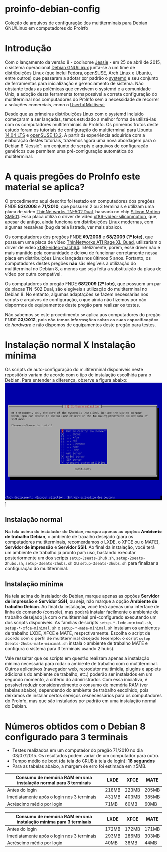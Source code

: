 # proinfo-debian-config
Coleção de arquivos de configuração dos multiterminais para Debian GNU/Linux em computadores do ProInfo

# Introdução

Com o lançamento da versão 8 - codinome [Jessie](https://www.debian.org/News/2015/20150426) - em 25 de abril de 2015, o sistema operacional [Debian GNU/Linux](http://www.debian.org) junta-se a um time de distribuições Linux (que inclui [Fedora](https://getfedora.org), [openSUSE](https://www.opensuse.org), [Arch Linux](https://www.archlinux.org) e [Ubuntu](http://www.ubuntu.com), entre outros) que passaram a adotar por padrão o [systemd](http://www.freedesktop.org/wiki/Software/systemd/) e seu conjunto de ferramentas para inicialização e gerenciamento de sistema. Não obstante todas as polêmicas que envolvem o systemd e a comunidade Unix, a adoção desta ferramenta torna possível a correta configuração do multiterminal nos computadores do ProInfo sem a necessidade de recorrer a soluções comerciais, como o [Userful Multiseat](http://www.userful.com).

Desde que as primeiras distribuições Linux com o systemd incluído começaram a ser lançadas, temos estudado a melhor forma de utilizá-las com os computadores multiterminais do ProInfo. Os primeiros frutos deste estudo foram os tutoriais de configuração do multiterminal para [Ubuntu 14.04 LTS](https://www.overleaf.com/read/btwzqzgxcgsh) e [openSUSE 13.2](https://www.overleaf.com/read/nrytsgpnzwcj). A partir da experiência adquirida com a elaboração destes tutoriais, trazemos agora uma nova abordagem para o Debian 8 "Jessie": um conjunto de scripts e arquivos de configuração genéricos que permitem uma pré-configuração automática do multiterminal.

# A quais pregões do ProInfo este material se aplica?

O procedimento aqui descrito foi testado em computadores dos pregões FNDE **83/2008** e **71/2010**, que possuem 2 ou 3 terminais e utilizam uma placa de vídeo [ThinNetworks TN-502 Dual](http://www.thinnetworks.com.br/wp-content/files_mf/1330608460DatasheetTN502DualQuadEight.pdf), baseada no chip [Silicon Motion SM501](http://d1.amobbs.com/bbs_upload782111/files_27/ourdev_538633.pdf). Essa placa utiliza o driver de vídeo [xf86-video-siliconmotion](http://cgit.freedesktop.org/xorg/driver/xf86-video-siliconmotion/), que, apesar de antigo, ainda funciona em distribuições Linux modernas, com algumas ressalvas (bug da tela listrada, ver mais abaixo).

Os computadores dos pregões FNDE **69/2008** e **68/2009 (1º lote)**, que possuem uma placa de vídeo [ThinNetworks ATI Rage XL Quad](http://wiki.thinnetworks.com.br/Especifica%C3%A7%C3%B5es-ATI-Rage-XL-Editando.html), utilizariam o driver de vídeo [xf86-video-mach64](http://cgit.freedesktop.org/xorg/driver/xf86-video-mach64/). Infelizmente, porém, esse driver não é mais mantido pela comunidade e deixou de funcionar corretamente nessa placa em distribuições Linux lançadas nos últimos 5 anos. Portanto, os computadores destes pregões **não** são elegíveis à utilização do multiterminal no Debian 8, a menos que seja feita a substituição da placa de vídeo por outra compatível.

Os computadores do pregão FNDE **68/2009 (2º lote)**, que possuem um par de placas TN-502 Dual, são elegíveis à utilização do multiterminal no Debian 8. No entanto, algumas adaptações se fazem necessárias nos scripts e arquivos de configuração, o que ainda não fizemos por não dispormos de equipamentos deste pregão para realizar os testes.

Não sabemos se este procedimento se aplica aos computadores do pregão FNDE **23/2012**, pois não temos informações sobre as suas especificações de *hardware* e não dispomos de equipamentos deste pregão para testes.

# Instalação normal X Instalação mínima

Os scripts de auto-configuração do multiterminal disponíveis neste repositório variam de acordo com o tipo de instalação escolhida para o Debian. Para entender a diferença, observe a figura abaixo:
![debian-installer](doc/debian-installer-desktop.jpg)]

## Instalação normal

Na tela acima do instalador do Debian, marque apenas as opções **Ambiente de trabalho Debian**, o ambiente de trabalho desejado (para os computadores multiterminais, recomendamos o LXDE, o XFCE ou o MATE), **Servidor de impressão** e **Servidor SSH**. Ao final da instalação, você terá um ambiente de trabalho já pronto para uso, bastando executar posteriormente um dos scripts `setup-2seats-1hub.sh`, `setup-2seats-2hubs.sh`, `setup-3seats-2hubs.sh` ou `setup-3seats-3hubs.sh` para finalizar a configuração do multiterminal.

## Instalação mínima

Na tela acima do instalador do Debian, marque apenas as opções **Servidor de impressão** e **Servidor SSH**, ou seja, não marque a opção **Ambiente de trabalho Debian**. Ao final da instalação, você terá apenas uma interface de linha de comando (console), mas poderá instalar facilmente o ambiente de trabalho desejado já com o multiterminal pré-configurado executando um dos scripts disponíveis. As famílias de scripts `setup-*-lxde-minimal.sh`, `setup-*-xfce-minimal.sh` e `setup-*-mate-minimal.sh` instalam os ambientes de trabalho LXDE, XFCE e MATE, respectivamente. Escolha o script de acordo com o perfil de multiterminal desejado (exemplo: o script `setup-3seats-2hubs-mate-minimal.sh` instala o ambiente de trabalho MATE e configura o sistema para 3 terminais usando 2 hubs).

Vale ressaltar que os scripts em questão realizam apenas a instalação mínima necessária para rodar o ambiente de trabalho com o multiterminal. Outros aplicativos (navegador web, reprodutor multimídia, plugins e applets adicionais do ambiente de trabalho, etc.) poderão ser instalados em um segundo momento, a critério do administrador. Com essa iniciativa, é possível reduzir consideravelmente o consumo de memória RAM (ver tabelas abaixo), dependendo do ambiente de trabalho escolhido, pois deixamos de instalar certos serviços desnecessários para os computadores do ProInfo, mas que são instalados por padrão em uma instalação normal do Debian.

# Números obtidos com o Debian 8 configurado para 3 terminais

* Testes realizados em um computador do pregão 71/2010 no dia 03/07/2015. Os resultados podem variar de um computador para outro.
* Tempo médio de boot (da tela do GRUB à tela de login): **18 segundos**
* Para as tabelas abaixo, a margem de erro foi estimada em ±5MB.

|Consumo de memória RAM em uma instalação normal para 3 terminais | LXDE  | XFCE  | MATE  |
|-----------------------------------------------------------------|-------|-------|-------|
| Antes do login                                                  | 218MB | 223MB | 205MB |
| Imediatamente após o login nos 3 terminais                      | 431MB | 403MB | 385MB |
| Acréscimo médio por login                                       |  71MB |  60MB |  60MB |

|Consumo de memória RAM em uma instalação mínima para 3 terminais | LXDE  | XFCE  | MATE  |
|-----------------------------------------------------------------|-------|-------|-------|
| Antes do login                                                  | 172MB | 172MB | 171MB |
| Imediatamente após o login nos 3 terminais                      | 293MB | 286MB | 303MB |
| Acréscimo médio por login                                       |  40MB |  38MB |  44MB |
